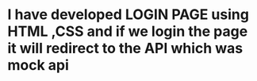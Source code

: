 # I have developed LOGIN PAGE using HTML ,CSS and if we login the page it will redirect to the API which was mock api
